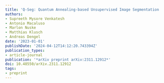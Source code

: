 ```yaml
---
title: 'Q-Seg: Quantum Annealing-based Unsupervised Image Segmentation'
authors:
- Supreeth Mysore Venkatesh
- Antonio Macaluso
- Marlon Nuske
- Matthias Klusch
- Andreas Dengel
date: '2023-01-01'
publishDate: '2024-04-12T14:12:20.743394Z'
publication_types:
- article-journal
publication: '*arXiv preprint arXiv:2311.12912*'
doi: 10.48550/arXiv.2311.12912
tags:
- preprint
---
```

